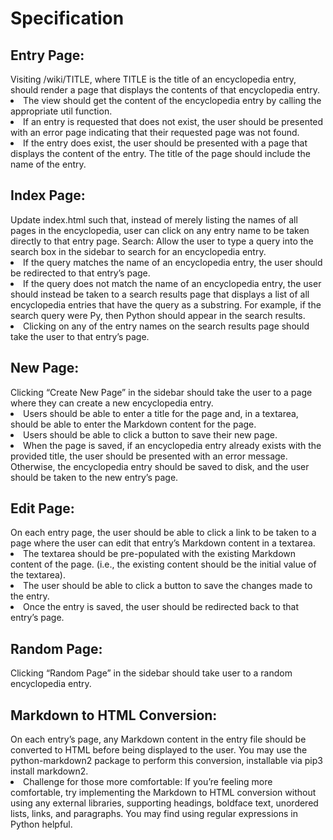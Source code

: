 <h1>Specification</h1>

<h2>Entry Page: </h2>Visiting /wiki/TITLE, where TITLE is the title of an encyclopedia entry, should render a page that displays the contents of that encyclopedia entry.
<li>The view should get the content of the encyclopedia entry by calling the appropriate util function.</li>
<li>If an entry is requested that does not exist, the user should be presented with an error page indicating that their requested page was not found.</li>
<li>If the entry does exist, the user should be presented with a page that displays the content of the entry. The title of the page should include the name of the entry.</li>
<h2>Index Page: </h2>Update index.html such that, instead of merely listing the names of all pages in the encyclopedia, user can click on any entry name to be taken directly to that entry page.
Search: Allow the user to type a query into the search box in the sidebar to search for an encyclopedia entry.
<li>If the query matches the name of an encyclopedia entry, the user should be redirected to that entry’s page.</li>
<li>If the query does not match the name of an encyclopedia entry, the user should instead be taken to a search results page that displays a list of all encyclopedia entries that have the query as a substring. For example, if the search query were Py, then Python should appear in the search results.</li>
<li>Clicking on any of the entry names on the search results page should take the user to that entry’s page.</li>
<h2>New Page: </h2>Clicking “Create New Page” in the sidebar should take the user to a page where they can create a new encyclopedia entry.
<li>Users should be able to enter a title for the page and, in a textarea, should be able to enter the Markdown content for the page.</li>
<li>Users should be able to click a button to save their new page.</li>
<li>When the page is saved, if an encyclopedia entry already exists with the provided title, the user should be presented with an error message.</li>
Otherwise, the encyclopedia entry should be saved to disk, and the user should be taken to the new entry’s page.
<h2>Edit Page: </h2>On each entry page, the user should be able to click a link to be taken to a page where the user can edit that entry’s Markdown content in a textarea.
<li>The textarea should be pre-populated with the existing Markdown content of the page. (i.e., the existing content should be the initial value of the textarea).</li>
<li>The user should be able to click a button to save the changes made to the entry.</li>
<li>Once the entry is saved, the user should be redirected back to that entry’s page.</li>
<h2>Random Page: </h2>Clicking “Random Page” in the sidebar should take user to a random encyclopedia entry.
<h2>Markdown to HTML Conversion: </h2>On each entry’s page, any Markdown content in the entry file should be converted to HTML before being displayed to the user. You may use the python-markdown2 package to perform this conversion, installable via pip3 install markdown2.
<li>Challenge for those more comfortable: If you’re feeling more comfortable, try implementing the Markdown to HTML conversion without using any external libraries, supporting headings, boldface text, unordered lists, links, and paragraphs. You may find using regular expressions in Python helpful.</li>
